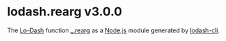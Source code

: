 # lodash.rearg v3.0.0

The [Lo-Dash](https://lodash.com/) function [_.rearg](http://lodash.com/docs#rearg) as a [Node.js](http://nodejs.org/) module generated by [lodash-cli](https://www.npmjs.com/package/lodash-cli).
